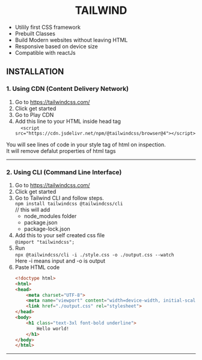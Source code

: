 # <center> TAILWIND
- Utilily first CSS framework  
- Prebuilt Classes
- Build Modern websites without leaving HTML
- Responsive based on device size
- Compatible with reactJs

## INSTALLATION
### 1. Using CDN (Content Delivery Network)
1. Go to https://tailwindcss.com/
2. Click get started
3. Go to Play CDN
4. Add this line to your HTML inside head tag   
`  <script src="https://cdn.jsdelivr.net/npm/@tailwindcss/browser@4"></script>`

You will see lines of code in your style tag of html on inspection.   
It will remove defalut properties of html tags

---
### 2. Using CLI (Command Line Interface)
1. Go to https://tailwindcss.com/
2. Click get started
3. Go to Tailwind CLI and follow steps.  
    `npm install tailwindcss @tailwindcss/cli`  
    // this will add 
   - node_modules folder
   - package.json 
   - package-lock.json        
4. Add this to your self created css file  
    `@import "tailwindcss";`
5. Run  
   `npx @tailwindcss/cli -i ./style.css -o ./output.css --watch`  
   Here -i means input and -o is output
6. Paste HTML code
    ```html
    <!doctype html>
    <html>
    <head>
        <meta charset="UTF-8">
        <meta name="viewport" content="width=device-width, initial-scale=1.0">
        <link href="./output.css" rel="stylesheet">
    </head>
    <body>
        <h1 class="text-3xl font-bold underline">
            Hello world!
        </h1>
    </body>
    </html>
    ```
    
---
